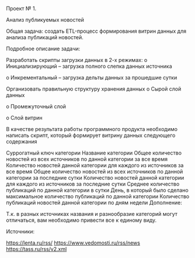 Проект № 1.

Анализ публикуемых новостей

Общая задача: создать ETL-процесс формирования витрин данных для анализа публикаций новостей.

Подробное описание задачи:

Разработать скрипты загрузки данных в 2-х режимах:
o   Инициализирующий – загрузка полного слепка данных источника

o   Инкрементальный – загрузка дельты данных за прошедшие сутки

Организовать правильную структуру хранения данных
o   Сырой слой данных

o   Промежуточный слой

o   Слой витрин

В качестве результата работы программного продукта необходимо написать скрипт, который формирует витрину данных следующего содержания

Суррогатный ключ категории
Название категории
Общее количество новостей из всех источников по данной категории за все время
Количество новостей данной категории для каждого из источников за все время
Общее количество новостей из всех источников по данной категории за последние сутки
Количество новостей данной категории для каждого из источников за последние сутки
Среднее количество публикаций по данной категории в сутки
День, в который было сделано максимальное количество публикаций по данной категории
Количество публикаций новостей данной категории по дням недели
Дополнение:

Т.к. в разных источниках названия и разнообразие категорий могут отличаться, вам необходимо привести все к единому виду.

Источники:

https://lenta.ru/rss/
https://www.vedomosti.ru/rss/news
https://tass.ru/rss/v2.xml

